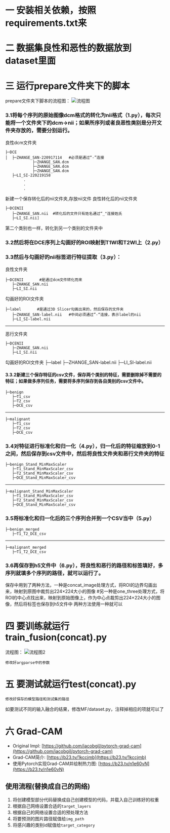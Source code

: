 # 一 安装相关依赖，按照requirements.txt来
# 二 数据集良性和恶性的数据放到 dataset里面
# 三 运行prepare文件夹下的脚本

prepare文件夹下脚本的流程图：
![流程图](https://github.com/menglimengjianmengbujian/Breast_MR/assets/122141677/1d3ffb92-4a82-480b-aa75-8d281a55bc5b)



### 3.1将每个序列的原始图像dcm格式的转化为nii格式（1.py），每次只能将一个文件夹下的dcm->nii；如果所序列或者良恶性类别是分开文件夹存放的，需要分别运行。
良性dcm文件夹

    ├─DCE
    │  ├─ZHANGE_SAN-220917114   #必须是通过“-”连接
                ├─ZHANGE_SAN.dcm
                ├─ZHANGE_SAN.dcm
                ├─ZHANGE_SAN.dcm
       ├─LI_SI-220219158
            .
            .
            .
新建一个保存转化后的nii文件夹,存放nii文件
良性转化后的nii文件夹

    ├─DCENII
       ├─ZHANGE_SAN.nii  #转化后的文件只有姓名通过“_"连接姓氏
       ├─LI_SI.nii]
第二个类别也一样，转化到另一个类别的文件夹中
### 3.2然后将在DCE序列上勾画好的ROI映射到T1WI和T2WI上（2.py）
### 3.3然后与勾画好的nii标签进行特征提取（3.py）：
良性文件夹

    ├─DCENII       #是通过dcm文件转化而来
       ├─ZHANGE_SAN.nii
       ├─LI_SI.nii
    
勾画好的ROI文件夹
    
    ├─label       #是通过3D Slicer勾画出来的，然后保存的文件夹
       ├─ZHANGE_SAN-label.nii   #中间必须通过”-“连接，表示label的nii
       ├─LI_SI-label.nii

----------------------------    
恶行文件夹

    ├─DCENII
       ├─ZHANGE_SAN.nii
       ├─LI_SI.nii
勾画好的ROI文件夹
    ├─label
       ├─ZHANGE_SAN-label.nii
       ├─LI_SI-label.nii
#### 3.3.2新建三个保存特征的csv文件，保存两个类别的特征，需要**删除掉不需要的特征**；如果做多序列任务，需要将多序列保存到各自类别的csv文件中。

    ├─benign
       ├─T1_csv
       ├─T2_csv
       ├─DCE_csv
----------------------------
    ├─malignant
       ├─T1_csv
       ├─T2_csv
       ├─DCE_csv
### 3.4对特征进行标准化和归一化（4.py），归一化后的特征缩放到0-1之间，然后保存到csv文件中，然后将良性文件夹和恶行文件夹的特征

    ├─benign_Stand_MinMaxScaler
       ├─T1_Stand_MinMaxScaler_csv
       ├─T2_Stand_MinMaxScaler_csv
       ├─DCE_Stand_MinMaxScaler_csv
----------------------------
    ├─malignant_Stand_MinMaxScaler
       ├─T1_Stand_MinMaxScaler_csv
       ├─T2_Stand_MinMaxScaler_csv
       ├─DCE_Stand_MinMaxScaler_csv
### 3.5将标准化和归一化后的三个序列合并到一个CSV当中（5.py）

    ├─benign_merged
       ├─T1_T2_DCE_csv
----------------------------
    ├─malignant_merged
       ├─T1_T2_DCE_csv
### 3.6再保存到h5文件中（6.py），将良性和恶行的路径和标签填好，多序列就填多个序列的路径，就可以运行了。

保存中用到了两种方法，一种是concat_image处理方式，将ROI的边界勾画出来，映射到原图中裁剪出224×224大小的图像
    #另一种是one_three处理方式，将ROI的中心点找出来，映射到原始图像上，作为中心点裁剪出224×224大小的图像，然后将标签也保存到h5文件中
    两种方法使用一种就可以
# 四 要训练就运行train_fusion(concat).py

流程图：
![流程图2](https://github.com/menglimengjianmengbujian/Breast_MR/assets/122141677/60258e95-9657-4be0-a51a-3f8ab75ebc82)

    修改好argparse中的参数
# 五 要测试就运行test(concat).py
    修改好保存的模型路径和测试集的路径 
如要测试不同的输入融合的结果，修改MF/dataset.py，注释掉相应的项就可以了



# 六 Grad-CAM

- Original Impl: [https://github.com/jacobgil/pytorch-grad-cam](https://github.com/jacobgil/pytorch-grad-cam)
- Grad-CAM简介: [https://b23.tv/1kccjmb](https://b23.tv/1kccjmb)
- 使用Pytorch实现Grad-CAM并绘制热力图: [https://b23.tv/n1e60vN](https://b23.tv/n1e60vN)

## 使用流程(替换成自己的网络)

1. 将创建模型部分代码替换成自己创建模型的代码，并载入自己训练好的权重
2. 根据自己网络设置合适的`target_layers`
3. 根据自己的网络设置合适的预处理方法
4. 将要预测的图片路径赋值给`img_path`
5. 将感兴趣的类别id赋值给`target_category`

